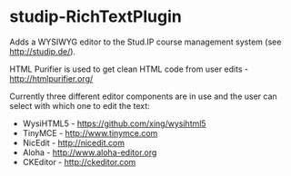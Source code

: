 studip-RichTextPlugin
=====================

Adds a WYSIWYG editor to the Stud.IP course management system (see http://studip.de/).

HTML Purifier is used to get clean HTML code from user edits - http://htmlpurifier.org/

Currently three different editor components are in use and the user can select with which one to edit the text:

* WysiHTML5 - https://github.com/xing/wysihtml5
* TinyMCE - http://www.tinymce.com
* NicEdit - http://nicedit.com
* Aloha - http://www.aloha-editor.org
* CKEditor - http://ckeditor.com
